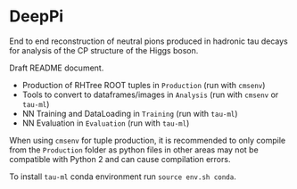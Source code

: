 # DeepPi
End to end reconstruction of neutral pions produced in hadronic tau decays for analysis of the CP structure of the Higgs boson. 

Draft README document. 
- Production of RHTree ROOT tuples in `Production` (run with `cmsenv`)
- Tools to convert to dataframes/images in `Analysis` (run with `cmsenv` or `tau-ml`)
- NN Training and DataLoading in `Training` (run with `tau-ml`)
- NN Evaluation in `Evaluation` (run with `tau-ml`)

When using `cmsenv` for tuple production, it is recommended to only compile from the `Production` folder as python files in other areas may not be compatible with Python 2 and can cause compilation errors.

To install `tau-ml` conda environment run `source env.sh conda`.
